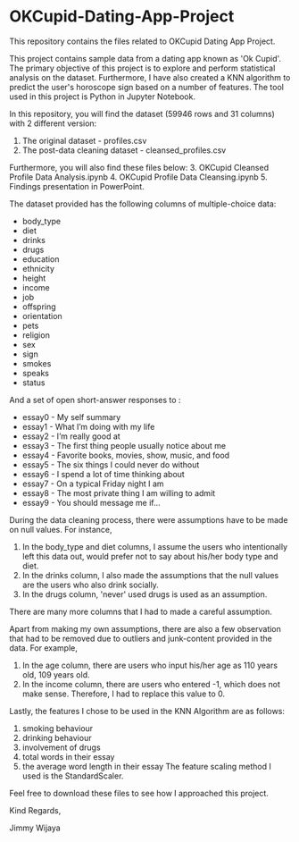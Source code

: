 # OKCupid-Dating-App-Project
This repository contains the files related to OKCupid Dating App Project. 

This project contains sample data from a dating app known as 'Ok Cupid'.
The primary objective of this project is to explore and perform statistical analysis on the dataset.
Furthermore, I have also created a KNN algorithm to predict the user's horoscope sign based on a number of features.
The tool used in this project is Python in Jupyter Notebook. 

In this repository, you will find the dataset (59946 rows and 31 columns) with 2 different version:
1. The original dataset - profiles.csv
2. The post-data cleaning dataset - cleansed_profiles.csv

Furthermore, you will also find these files below:
3. OKCupid Cleansed Profile Data Analysis.ipynb
4. OKCupid Profile Data Cleansing.ipynb
5. Findings presentation in PowerPoint.

The dataset provided has the following columns of multiple-choice data:

- body_type
- diet
- drinks
- drugs
- education
- ethnicity
- height
- income
- job
- offspring
- orientation
- pets
- religion
- sex
- sign
- smokes
- speaks
- status

And a set of open short-answer responses to :

- essay0 - My self summary
- essay1 - What I’m doing with my life
- essay2 - I’m really good at
- essay3 - The first thing people usually notice about me
- essay4 - Favorite books, movies, show, music, and food
- essay5 - The six things I could never do without
- essay6 - I spend a lot of time thinking about
- essay7 - On a typical Friday night I am
- essay8 - The most private thing I am willing to admit
- essay9 - You should message me if…

During the data cleaning process, there were assumptions have to be made on null values.
For instance, 
1. In the body_type and diet columns, I assume the users who intentionally left this data out, would prefer not to say about his/her body type and diet.
2. In the drinks column, I also made the assumptions that the null values are the users who also drink socially.
3. In the drugs column, 'never' used drugs is used as an assumption. 

There are many more columns that I had to made a careful assumption.
 
Apart from making my own assumptions, there are also a few observation that had to be removed due to outliers and junk-content provided in the data. 
For example,
1. In the age column, there are users who input his/her age as 110 years old, 109 years old. 
2. In the income column, there are users who entered -1, which does not make sense. Therefore, I had to replace this value to 0.

Lastly, the features I chose to be used in the KNN Algorithm are as follows:
1. smoking behaviour
2. drinking behaviour
3. involvement of drugs
4. total words in their essay
5. the average word length in their essay
The feature scaling method I used is the StandardScaler.

Feel free to download these files to see how I approached this project.

Kind Regards,

Jimmy Wijaya
